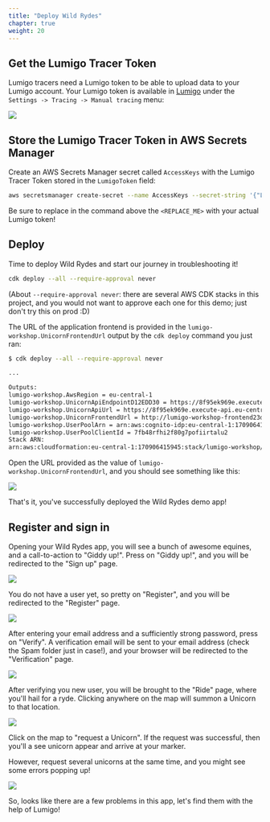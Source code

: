 ```yaml
---
title: "Deploy Wild Rydes"
chapter: true
weight: 20
---
```


## Get the Lumigo Tracer Token

Lumigo tracers need a Lumigo token to be able to upload data to your Lumigo account.
Your Lumigo token is available in [Lumigo](https://platform.lumigo.io) under the `Settings -> Tracing -> Manual tracing` menu:

![](/images/lumigo-tracer-token.png)

## Store the Lumigo Tracer Token in AWS Secrets Manager

Create an AWS Secrets Manager secret called `AccessKeys` with the Lumigo Tracer Token stored in the `LumigoToken` field:

```sh
aws secretsmanager create-secret --name AccessKeys --secret-string '{"LumigoToken":"<REPLACE_ME>"}'
```

Be sure to replace in the command above the `<REPLACE_ME>` with your actual Lumigo token!

## Deploy

Time to deploy Wild Rydes and start our journey in troubleshooting it!

```sh
cdk deploy --all --require-approval never
```

(About `--require-approval never`: there are several AWS CDK stacks in this project, and you would not want to approve each one for this demo; just don't try this on prod :D)

The URL of the application frontend is provided in the `lumigo-workshop.UnicornFrontendUrl` output by the `cdk deploy` command you just ran:

```sh
$ cdk deploy --all --require-approval never

...

Outputs:
lumigo-workshop.AwsRegion = eu-central-1
lumigo-workshop.UnicornApiEndpointD12EDD30 = https://8f95ek969e.execute-api.eu-central-1.amazonaws.com/prod/
lumigo-workshop.UnicornApiUrl = https://8f95ek969e.execute-api.eu-central-1.amazonaws.com/prod/ride
lumigo-workshop.UnicornFrontendUrl = http://lumigo-workshop-frontend23d93c55-dnh259yn9crp.s3-website.eu-central-1.amazonaws.com/index.html
lumigo-workshop.UserPoolArn = arn:aws:cognito-idp:eu-central-1:170906415945:userpool/eu-central-1_D5FL6hUFz
lumigo-workshop.UserPoolClientId = 7fb48rfhi2f80g7pofiirtalu2
Stack ARN:
arn:aws:cloudformation:eu-central-1:170906415945:stack/lumigo-workshop/3ae15ee0-4016-11ed-a400-0ae116f02cb2
```

Open the URL provided as the value of `lumigo-workshop.UnicornFrontendUrl`, and you should see something like this:

![](/images/mod01-002.png)

That's it, you've successfully deployed the Wild Rydes demo app!


## Register and sign in

Opening your Wild Rydes app, you will see a bunch of awesome equines, and a call-to-action to "Giddy up!".
Press on "Giddy up!", and you will be redirected to the "Sign up" page.

![](/images/mod01-003.png)

You do not have a user yet, so pretty on "Register", and you will be redirected to the "Register" page.

![](/images/mod01-004.png)

After entering your email address and a sufficiently strong password, press on "Verify".
A verification email will be sent to your email address (check the Spam folder just in case!), and your browser will be redirected to the "Verification" page.

![](/images/mod01-005.png)

After verifying you new user, you will be brought to the "Ride" page, where you'll hail for a ryde.
Clicking anywhere on the map will summon a Unicorn to that location.

![](/images/mod01-006.png)

Click on the map to "request a Unicorn".
If the request was successful, then you'll a see unicorn appear and arrive at your marker.

However, request several unicorns at the same time, and you might see some errors popping up!

![](/images/mod01-007.png)

So, looks like there are a few problems in this app, let's find them with the help of Lumigo!
